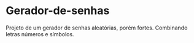 # Gerador-de-senhas
Projeto de um gerador de senhas aleatórias, porém fortes. Combinando letras números e símbolos.
